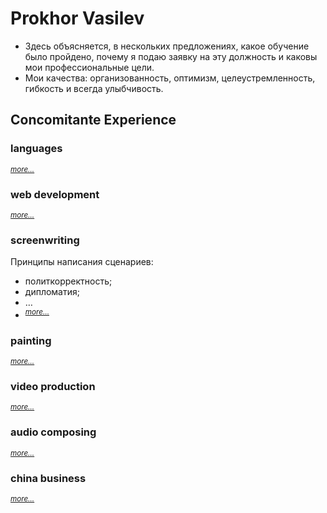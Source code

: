 # Prokhor Vasilev

- Здесь объясняется, в нескольких предложениях, какое обучение было пройдено, почему я подаю заявку на эту должность и каковы мои профессиональные цели.
- Мои качества: организованность, оптимизм, целеустремленность, гибкость и всегда улыбчивость.

## Concomitante Experience

### languages
<sup>_[more…]()_</sup>

### web development
<sup>_[more…](https://github.com/43320888)_</sup> 

### screenwriting
Принципы написания сценариев:
- политкорректность;
- дипломатия;
- …
- <sup>_[more…]()_</sup> 

### painting
<sup>_[more…](https://github.com/43303246)_</sup> 

### video production
<sup>_[more…](https://github.com/57583240)_</sup> 

### audio composing
<sup>_[more…](https://github.com/43302516)_</sup> 

### china business
<sup>_[more…]()_</sup> 

